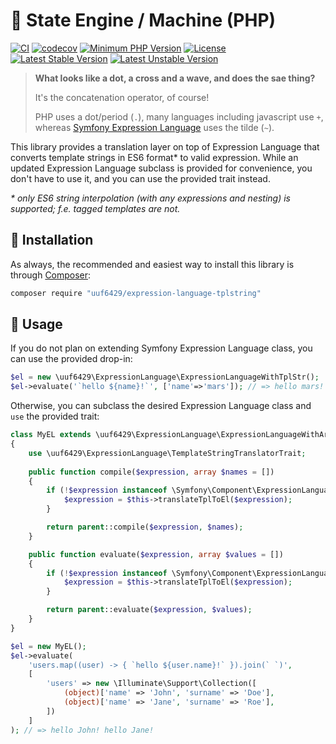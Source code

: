 <!-- TODO WIP -->

# 🚦 State Engine / Machine (PHP)

[![CI](https://github.com/uuf6429/expression-language-tplstring/actions/workflows/ci.yml/badge.svg)](https://github.com/uuf6429/expression-language-tplstring/actions/workflows/ci.yml)
[![codecov](https://codecov.io/gh/uuf6429/expression-language-tplstring/branch/main/graph/badge.svg)](https://codecov.io/gh/uuf6429/expression-language-tplstring)
[![Minimum PHP Version](https://img.shields.io/badge/php-%5E7%20%7C%20%5E8-8892BF.svg)](https://php.net/)
[![License](https://poser.pugx.org/uuf6429/expression-language-tplstring/license)](https://packagist.org/packages/uuf6429/expression-language-tplstring)
[![Latest Stable Version](https://poser.pugx.org/uuf6429/expression-language-tplstring/version)](https://packagist.org/packages/uuf6429/expression-language-tplstring)
[![Latest Unstable Version](https://poser.pugx.org/uuf6429/expression-language-tplstring/v/unstable)](https://packagist.org/packages/uuf6429/expression-language-tplstring)

<!-- TODO WIP -->

> **What looks like a dot, a cross and a wave, and does the sae thing?**
>
> It's the concatenation operator, of course!
>
> PHP uses a dot/period (`.`), many languages including javascript use `+`,
> whereas [Symfony Expression Language](https://github.com/symfony/expression-language) uses the tilde (`~`).

This library provides a translation layer on top of Expression Language that converts template strings in ES6 format* to
valid expression.
While an updated Expression Language subclass is provided for convenience, you don't have to use it, and you can use the
provided trait instead.

*\* only ES6 string interpolation (with any expressions and nesting) is supported; f.e. tagged templates are not.*

## 🔌 Installation

As always, the recommended and easiest way to install this library is through [Composer](https://getcomposer.org/):

```bash
composer require "uuf6429/expression-language-tplstring"
```

## 🚀 Usage

If you do not plan on extending Symfony Expression Language class, you can use the provided drop-in:

```php
$el = new \uuf6429\ExpressionLanguage\ExpressionLanguageWithTplStr();
$el->evaluate('`hello ${name}!`', ['name'=>'mars']); // => hello mars!
```

Otherwise, you can subclass the desired Expression Language class and `use` the provided trait:
```php
class MyEL extends \uuf6429\ExpressionLanguage\ExpressionLanguageWithArrowFunc
{
    use \uuf6429\ExpressionLanguage\TemplateStringTranslatorTrait;
    
    public function compile($expression, array $names = [])
    {
        if (!$expression instanceof \Symfony\Component\ExpressionLanguage\ParsedExpression) {
            $expression = $this->translateTplToEl($expression);
        }

        return parent::compile($expression, $names);
    }

    public function evaluate($expression, array $values = [])
    {
        if (!$expression instanceof \Symfony\Component\ExpressionLanguage\ParsedExpression) {
            $expression = $this->translateTplToEl($expression);
        }

        return parent::evaluate($expression, $values);
    }
}

$el = new MyEL();
$el->evaluate(
    'users.map((user) -> { `hello ${user.name}!` }).join(` `)',
    [
        'users' => new \Illuminate\Support\Collection([
            (object)['name' => 'John', 'surname' => 'Doe'],
            (object)['name' => 'Jane', 'surname' => 'Roe'],
        ])
    ]
); // => hello John! hello Jane!
```

<!-- TODO WIP -->
